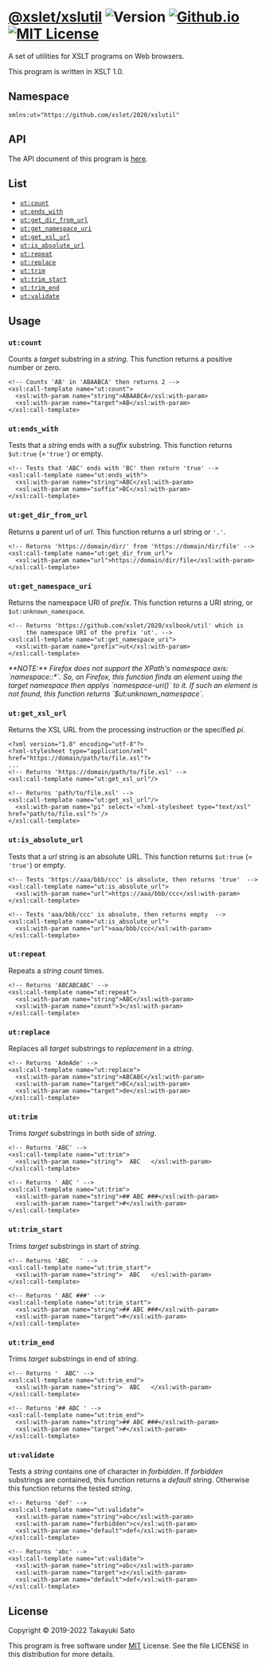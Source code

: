 # [@xslet/xslutil][repo-url] ![Version][ver-image] [![Github.io][io-image]][io-url] [![MIT License][mit-image]][mit-url]

A set of utilities for XSLT programs on Web browsers.

This program is written in XSLT 1.0.

## Namespace

`xmlns:ut="https://github.com/xslet/2020/xslutil"`

## API

The API document of this program is [here][api-url].

## List

* [`ut:count`](#usage_count)
* [`ut:ends_with`](#usage_ends_with)
* [`ut:get_dir_from_url`](#usage_get_dir_from_url)
* [`ut:get_namespace_uri`](#usage_get_namespace_uri)
* [`ut:get_xsl_url`](#usage_get_xsl_url)
* [`ut:is_absolute_url`](#usage_is_absolute_url)
* [`ut:repeat`](#usage_repeat)
* [`ut:replace`](#usage_replace)
* [`ut:trim`](#usage_trim)
* [`ut:trim_start`](#usage_trim_start)
* [`ut:trim_end`](#usage_trim_end)
* [`ut:validate`](#usage_validate)

## Usage

<a name="usage_count"></a>
### `ut:count`

Counts a *target* substring in a *string*.
This function returns a positive number or zero.

```
<!-- Counts 'AB' in 'ABAABCA' then returns 2 -->
<xsl:call-template name="ut:count">
  <xsl:with-param name="string">ABAABCA</xsl:with-param>
  <xsl:with-param name="target">AB</xsl:with-param>
</xsl:call-template>
```

<a name="usage_ends_with"></a>
### `ut:ends_with`

Tests that a *string* ends with a *suffix* substring.
This function returns `$ut:true` (=`'true'`) or empty.

```
<!-- Tests that 'ABC' ends with 'BC' then return 'true' -->
<xsl:call-template name="ut:ends_with">
  <xsl:with-param name="string">ABC</xsl:with-param>
  <xsl:with-param name="suffix">BC</xsl:with-param>
</xsl:call-template>
```

<a name="usage_get_dir_from_url"></a>
### `ut:get_dir_from_url`

Returns a parent url of *url*.
This function returns a url string or `'.'`.

```
<!-- Returns 'https://domain/dir/' from 'https://domain/dir/file' -->
<xsl:call-template name="ut:get_dir_from_url">
  <xsl:with-param name="url">https://domain/dir/file</xsl:with-param>
</xsl:call-template>
``` 

<a name="usage_get_namespace_uri"></a>
### `ut:get_namespace_uri`

Returns the namespace URI of *prefix*.
This function returns a URI string, or `$ut:unknown_namespace`.

```
<!-- Returns 'https://github.com/xslet/2020/xslbook/util' which is
     the namespace URI of the prefix 'ut'. -->
<xsl:call-template name="ut:get_namespace_uri">
  <xsl:with-param name="prefix">ut</xsl:with-param>
</xsl:call-template>
```

<i>
**NOTE:**
Firefox does not support the XPath's namespace axis: `namespace::*`.
So, on Firefox, this function finds an element using the target namespace then applys `namespace-uri()` to it.
If such an element is not found, this function returns `$ut:unknown_namespace`.
</i>

<a name="usage_get_xsl_url"></a>
### `ut:get_xsl_url`

Returns the XSL URL from the processing instruction or the specified *pi*.

```
<?xml version="1.0" encoding="utf-8"?>
<?xml-stylesheet type="application/xml" href="https://domain/path/to/file.xsl"?>
...
<!-- Returns 'https://domain/path/to/file.xsl' -->
<xsl:call-template name="ut:get_xsl_url"/>

<!-- Returns 'path/to/file.xsl' -->
<xsl:call-template name="ut:get_xsl_url"/>
  <xsl:with-param name="pi" select='<?xml-stylesheet type="text/xsl" href="path/to/file.xsl"?>'/>
</xsl:call-template>
```

<a name="usage_is_absolute_url"></a>
### `ut:is_absolute_url`

Tests that a *url* string is an absolute URL.
This function returns `$ut:true` (= `'true'`) or empty.

```
<!-- Tests 'https://aaa/bbb/ccc' is absolute, then returns 'true'  -->
<xsl:call-template name="ut:is_absolute_url">
  <xsl:with-param name="url">https://aaa/bbb/ccc</xsl:with-param>
</xsl:call-template>

<!-- Tests 'aaa/bbb/ccc' is absolute, then returns empty  -->
<xsl:call-template name="ut:is_absolute_url">
  <xsl:with-param name="url">aaa/bbb/ccc</xsl:with-param>
</xsl:call-template>
```

<a name="usage_repeat"></a>
### `ut:repeat`

Repeats a *string* *count* times.

```
<!-- Returns 'ABCABCABC' -->
<xsl:call-template name="ut:repeat">
  <xsl:with-param name="string">ABC</xsl:with-param>
  <xsl:with-param name="count">3</xsl:with-param>
</xsl:call-template>
``` 

<a name="usage_replace"></a>
### `ut:replace`

Replaces all *target* substrings to *replacement* in a *string*.

```
<!-- Returns 'AdeAde' -->
<xsl:call-template name="ut:replace">
  <xsl:with-param name="string">ABCABC</xsl:with-param>
  <xsl:with-param name="target">BC</xsl:with-param>
  <xsl:with-param name="target">de</xsl:with-param>
</xsl:call-template>
``` 

<a name="usage_trim"></a>
### `ut:trim`

Trims *target* substrings in both side of *string*.

```
<!-- Returns 'ABC' -->
<xsl:call-template name="ut:trim">
  <xsl:with-param name="string">  ABC   </xsl:with-param>
</xsl:call-template>

<!-- Returns ' ABC ' -->
<xsl:call-template name="ut:trim">
  <xsl:with-param name="string">## ABC ###</xsl:with-param>
  <xsl:with-param name="target">#</xsl:with-param>
</xsl:call-template>
``` 

<a name="usage_trim_start"></a>
### `ut:trim_start`

Trims *target* substrings in start of *string*.

```
<!-- Returns 'ABC   ' -->
<xsl:call-template name="ut:trim_start">
  <xsl:with-param name="string">  ABC   </xsl:with-param>
</xsl:call-template>

<!-- Returns ' ABC ###' -->
<xsl:call-template name="ut:trim_start">
  <xsl:with-param name="string">## ABC ###</xsl:with-param>
  <xsl:with-param name="target">#</xsl:with-param>
</xsl:call-template>
``` 

<a name="usage_trim_end"></a>
### `ut:trim_end`

Trims *target* substrings in end of *string*.

```
<!-- Returns '  ABC' -->
<xsl:call-template name="ut:trim_end">
  <xsl:with-param name="string">  ABC   </xsl:with-param>
</xsl:call-template>

<!-- Returns '## ABC ' -->
<xsl:call-template name="ut:trim_end">
  <xsl:with-param name="string">## ABC ###</xsl:with-param>
  <xsl:with-param name="target">#</xsl:with-param>
</xsl:call-template>
``` 

<a name="usage_validate"></a>
### `ut:validate`

Tests a *string* contains one of character in *forbidden*. If *forbidden* substrings are contained, this function returns a *default* string. Otherwise this function returns the tested *string*. 

```
<!-- Returns 'def' -->
<xsl:call-template name="ut:validate">
  <xsl:with-param name="string">abc</xsl:with-param>
  <xsl:with-param name="forbidden">c</xsl:with-param>
  <xsl:with-param name="default">def</xsl:with-param>
</xsl:call-template>

<!-- Returns 'abc' -->
<xsl:call-template name="ut:validate">
  <xsl:with-param name="string">abc</xsl:with-param>
  <xsl:with-param name="target">z</xsl:with-param>
  <xsl:with-param name="default">def</xsl:with-param>
</xsl:call-template>
``` 


## License

Copyright &copy; 2019-2022 Takayuki Sato

This program is free software under [MIT][mit-url] License.
See the file LICENSE in this distribution for more details.


[repo-url]: https://github.com/xslet/xslutil
[io-image]: https://img.shields.io/badge/HP-github.io-ff8888.svg
[io-url]: https://xslet.github.io/xslutil/
[ver-image]: https://img.shields.io/badge/version-1.0.1-blue.svg
[mit-image]: https://img.shields.io/badge/license-MIT-green.svg
[mit-url]: https://opensource.org/licenses/MIT
[api-url]: https://xslet.github.io/xslutil/api/xslutil.xml
